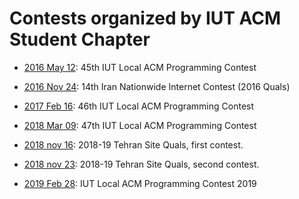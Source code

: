 # Contests organized by IUT ACM Student Chapter

* [2016 May 12](2016-may-12): 45th IUT Local ACM Programming Contest

* [2016 Nov 24](2016-nov-24): 14th Iran Nationwide Internet Contest (2016 Quals)

* [2017 Feb 16](2017-feb-16): 46th IUT Local ACM Programming Contest

* [2018 Mar 09](2018-mar-09): 47th IUT Local ACM Programming Contest

* [2018 nov 16](2018-nov-16): 2018-19 Tehran Site Quals, first contest.

* [2018 nov 23](2018-nov-23): 2018-19 Tehran Site Quals, second contest.

* [2019 Feb 28](2019-feb-28): IUT Local ACM Programming Contest 2019

